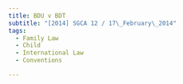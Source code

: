 ```yaml
---
title: BDU v BDT 
subtitle: "[2014] SGCA 12 / 17\_February\_2014"
tags:
  - Family Law
  - Child
  - International Law
  - Conventions

---
```


